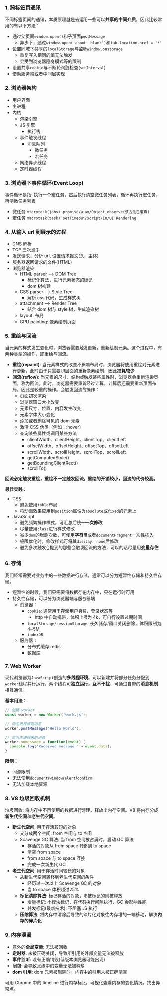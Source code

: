 ### 1. 跨标签页通讯

不同标签页间的通讯，本质原理就是去运用一些可以**共享的中间介质**，因此比较常用的有以下方法：

* 通过父页面`window.open()`和子页面`postMessage`
  * 异步下，通过`window.open('about: blank')`和`tab.location.href = '*'`
* 设置同域下共享的`localStorage`与监听`window.onstorage`
  * 重复写入相同的值无法触发
  * 会受到浏览器隐身模式等的限制
* 设置共享`cookie`与不断轮询脏检查(`setInterval`)
* 借助服务端或者中间层实现

### 2. 浏览器架构

* 用户界面
* 主进程
* 内核
  * 渲染引擎
  * JS 引擎
    * 执行栈
  * 事件触发线程
    * 消息队列
      * 微任务
      * 宏任务
  * 网络异步线程
  * 定时器线程

### 3. 浏览器下事件循环(Event Loop)

事件循环是指: 执行一个宏任务，然后执行清空微任务列表，循环再执行宏任务，再清微任务列表

* 微任务 `microtask(jobs)`: `promise/ajax/Object,observe(该方法已废弃)`
* 宏任务 `macrotask(task)`: `setTimeout/script/IO/UI Rendering`

### 4. 从输入 url 到展示的过程

* DNS 解析
* TCP 三次握手
* 发送请求，分析 url, 设置请求报文(头，主体)
* 服务器返回请求的文件(HTML)
* 浏览器渲染
  * HTML parser --> DOM Tree
    * 标记化算法，进行元素状态的标记
    * dom 树构建
  * CSS parser --> Style Tree
    * 解析 css 代码，生成样式树
  * attachment --> Render Tree
    * 结合 dom 树与 style 树，生成渲染树
  * layout: 布局
  * GPU painting: 像素绘制页面

### 5. 重绘与回流

当元素的样式发生变化时，浏览器需要触发更新，重新绘制元素。这个过程中，有两种类型的操作，即重绘与回流。

* **重绘(repaint)**: 当元素样式的改变不影响布局时，浏览器将使用重绘对元素进行更新，此时由于只需要UI层面的重新像素绘制，因此**损耗较少**
* **回流(reflow)**: 当元素的尺寸、结构或触发某些属性时，浏览器会重新渲染页面，称为回流。此时，浏览器需要重新经过计算，计算后还需要重新页面布局，因此是较重的操作。会触发回流的操作：
  * 页面初次渲染
  * 浏览器窗口大小改变
  * 元素尺寸、位置、内容发生改变
  * 元素字体大小变化
  * 添加或者删除可见的 dom 元素
  * 激活 CSS 伪类（例如：:hover）
  * 查询某些属性或调用某些方法
    * clientWidth、clientHeight、clientTop、clientLeft
    * offsetWidth、offsetHeight、offsetTop、offsetLeft
    * scrollWidth、scrollHeight、scrollTop、scrollLeft
    * getComputedStyle()
    * getBoundingClientRect()
    * scrollTo()

**回流必定触发重绘，重绘不一定触发回流。重绘的开销较小，回流的代价较高。**



**最佳实践：**

* CSS
  * 避免使用`table`布局
  * 将动画效果应用到`position`属性为`absolute`或`fixed`的元素上
* JavaScript
  * 避免频繁操作样式，可汇总后统一**一次修改**
  * 尽量使用`class`进行样式修改
  * 减少`dom`的增删次数，可使用**字符串**或者`documentFragment`一次性插入
  * 极限优化时，修改样式可将其`display: none`后修改
  * 避免多次触发👆提到的那些会触发回流的方法，可以的话尽量用**变量存住**

### 6. 存储

我们经常需要对业务中的一些数据进行存储，通常可以分为短暂性存储和持久性存储。

* 短暂性的时候，我们只需要将数据存在内存中，只在运行时可用
* 持久性存储，可以分为浏览器端与服务器端
  * 浏览器：
    * `cookie`: 通常用于存储用户身份，登录状态等
      * http 中自动携带，体积上限为 4k，可自行设置过期时间
    * `localStorage/sessionStorage`: 长久储存/窗口关闭删除，体积限制为 4~5M
    * `indexDB`
  * 服务器：
    * 分布式缓存 redis
    * 数据库

### 7. Web Worker

现代浏览器为`JavaScript`创造的**多线程环境**。可以新建并将部分任务分配到`worker`线程并行运行，两个线程可**独立运行，互不干扰**，可通过自带的**消息机制**相互通信。

**基本用法：**

```javascript
// 创建 worker
const worker = new Worker('work.js');

// 向主进程推送消息
worker.postMessage('Hello World');

// 监听主进程来的消息
worker.onmessage = function(event) {
  console.log('Received message ' + event.data);
}
```

**限制：**

* 同源限制
* 无法使用`document`/`window`/`alert`/`confirm`
* 无法加载本地资源

### 8. V8 垃圾回收机制

垃圾回收: 将内存中不再使用的数据进行清理，释放出内存空间。V8 将内存分成**新生代空间**和**老生代空间**。

* **新生代空间**: 用于存活较短的对象
  * 又分成两个空间: from 空间与 to 空间
  * Scavenge GC 算法: 当 from 空间被占满时，启动 GC 算法
    * 存活的对象从 from space 转移到 to space
    * 清空 from space
    * from space 与 to space 互换
    * 完成一次新生代 GC
* **老生代空间**: 用于存活时间较长的对象
  * 从新生代空间转移到老生代空间的条件
    * 经历过一次以上 Scavenge GC 的对象
    * 当 to space 体积超过25%
  * **标记清除算法**: 标记存活的对象，未被标记的则被释放
    * 增量标记: 小模块标记，在代码执行间隙执行，GC 会影响性能
    * 并发标记(最新技术): 不阻塞 JS 执行
  * **压缩算法**: 将内存中清除后导致的碎片化对象往内存堆的一端移动，解决**内存的碎片化**

### 9. 内存泄漏

* 意外的**全局变量**: 无法被回收
* **定时器**: 未被正确关闭，导致所引用的外部变量无法被释放
* **事件监听**: 没有正确销毁(低版本浏览器可能出现)
* **闭包**: 会导致父级中的变量无法被释放
* **dom 引用**: dom 元素被删除时，内存中的引用未被正确清空

可用 Chrome 中的 timeline 进行内存标记，可视化查看内存的变化情况，找出异常点。

























